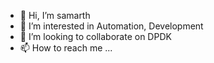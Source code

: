 - 👋 Hi, I’m samarth
- 👀 I’m interested in Automation, Development
- 💞️ I’m looking to collaborate on DPDK
- 📫 How to reach me ...

